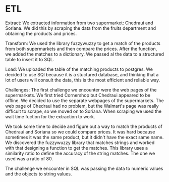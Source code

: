 # ETL

Extract:
We extracted information from two supermarket: Chedraui and Soriana. We did this by scraping the data from the fruits department 
and obtaining the products and prices. 

Transform:
We used the library fuzzywuzzy to get a match of the products from both supermarkets and then compare the prices. After the function,
we added the matches to a dictionary. We passed al the data to a structured table to insert it to SQL.

Load:
We uploaded the table of the matching products to postgres. We decided to use SQl because it is a stuctured database, and thinking that
a lot of users will consult the data, this is the most efficient and reliable way. 

Challenges:
The first challenge we encounter were the web pages of the supermarkets. We first tried Cornershop but Chedraui appeared to be offline. We decided to use the separate webpages of the supermarkets. The web page of Chedraui had no problem, but the Walmart's page was really difficult to scrape, so we moved on to Soriana. When scraping we used the wait time fuction for the extraction to work.

We took some time to decide and figure out a way to match the products of Chedraui and Soriana so we could compare prices. It was hard because sometimes it was the same product, but it didn't have the exact same name. We discovered the fuzzywuzzy library that matches strings and worked with that designing a function to get the matches. This library uses a similarity ratio to define the accuracy of the string matches. The one we used was a ratio of 80.

The challenge we encounter in SQL was passing the data to numeric values and the objects to string values.







